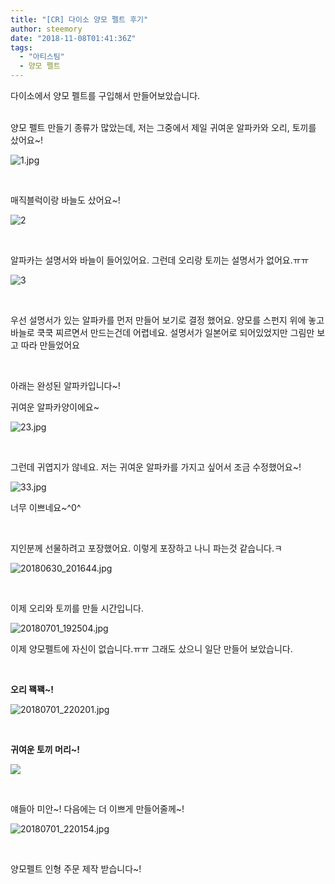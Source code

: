 ```yaml
---
title: "[CR] 다이소 양모 펠트 후기"
author: steemory
date: "2018-11-08T01:41:36Z"
tags:
  - "아티스팀"
  - 양모 펠트
---
```

다이소에서 양모 펠트를 구입해서 만들어보았습니다.

<br>
양모 펠트 만들기 종류가 많았는데, 저는 그중에서 제일 귀여운 알파카와 오리, 토끼를 샀어요~!

![1.jpg](https://cdn.steemitimages.com/DQmc1Ts66aab7TjwbrFLjquGa8feiKoGsMPjMapSzoiEDyX/1.jpg)


<br>

매직블럭이랑 바늘도 샀어요~!

![2](https://cdn.steemitimages.com/DQmXBYkpS2SVMeDEdqRUKj6xvwF1nerdWyR4gw6ZeL53b7y/20180701_192340.jpg)


<br>

알파카는 설명서와 바늘이 들어있어요. 그런데 오리랑 토끼는 설명서가 없어요.ㅠㅠ

![3](https://cdn.steemitimages.com/DQmNfhpBhdKs7XMdzoYSGRxzrpVpRCoAjd1P1AvdfdFuaFd/20180701_131120.jpg)

<br>

우선 설명서가 있는 알파카를 먼저 만들어 보기로 결정 했어요. 양모를 스펀지 위에 놓고 바늘로 쿡쿡 찌르면서 만드는건데 어렵네요. 설명서가 일본어로 되어있었지만 그림만 보고 따라 만들었어요

<br>

아래는 완성된 알파카입니다~!


귀여운 알파카양이에요~

![23.jpg](https://cdn.steemitimages.com/DQmdxFgJnbRY7eUt6fs5JysnMd8c6eByCFbaEBceJ91b2oW/23.jpg)

<br>

그런데 귀엽지가 않네요. 저는 귀여운 알파카를 가지고 싶어서 조금 수정했어요~!

![33.jpg](https://cdn.steemitimages.com/DQmabk3WmUij7Ka1KvLtECR7UkvqWB5Rh7hMamJRXM3fvp1/33.jpg)

너무 이쁘네요~^0^

<br>

지인분께 선물하려고 포장했어요. 이렇게 포장하고 나니 파는것 같습니다.ㅋ

![20180630_201644.jpg](https://cdn.steemitimages.com/DQmV29Wb6EqU4fj7z3VZGw6KvbY9BEme2s9sqhn55QKYQRK/20180630_201644.jpg)

<br>

이제 오리와 토끼를 만들 시간입니다. 

![20180701_192504.jpg](https://cdn.steemitimages.com/DQmNMkK8Z6nm9dTMTutbZFNVP2gdGt4wPDcPer8B8uKuWb6/20180701_192504.jpg)

이제 양모펠트에 자신이 없습니다.ㅠㅠ 그래도 샀으니 일단 만들어 보았습니다.

<br>

**오리 꽥꽥~!**

![20180701_220201.jpg](https://cdn.steemitimages.com/DQmbpJvJEWBXWLfkxyiAS4xfPqQ9D7ofyD36cpym1ptWzzc/20180701_220201.jpg)

<br>

**귀여운 토끼 머리~!**

![](https://cdn.steemitimages.com/DQmNzR3Ecpydhd5p8zUL41w4MacwU5b9xuudoGcLDq9inxc/20180701_2202212.jpg)

<br>

얘들아 미안~! 다음에는 더 이쁘게 만들어줄께~!

![20180701_220154.jpg](https://cdn.steemitimages.com/DQmadX5ScMUcjWmFdf4Vp9Nn7jpUZLHkBMSGvZAjdANmqp5/20180701_220154.jpg)

<br>

양모펠트 인형 주문 제작 받습니다~! 
